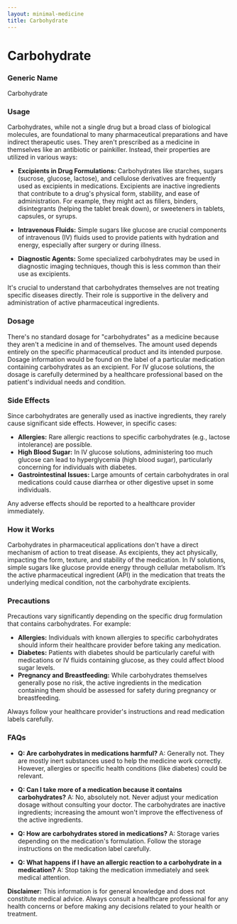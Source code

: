 ```yaml
---
layout: minimal-medicine
title: Carbohydrate
---
```


# Carbohydrate
### Generic Name
Carbohydrate

### Usage

Carbohydrates, while not a single drug but a broad class of biological molecules, are foundational to many pharmaceutical preparations and have indirect therapeutic uses. They aren't prescribed as a medicine in themselves like an antibiotic or painkiller. Instead, their properties are utilized in various ways:

* **Excipients in Drug Formulations:** Carbohydrates like starches, sugars (sucrose, glucose, lactose), and cellulose derivatives are frequently used as excipients in medications.  Excipients are inactive ingredients that contribute to a drug's physical form, stability, and ease of administration. For example, they might act as fillers, binders, disintegrants (helping the tablet break down), or sweeteners in tablets, capsules, or syrups.

* **Intravenous Fluids:** Simple sugars like glucose are crucial components of intravenous (IV) fluids used to provide patients with hydration and energy, especially after surgery or during illness.

* **Diagnostic Agents:** Some specialized carbohydrates may be used in diagnostic imaging techniques, though this is less common than their use as excipients.

It's crucial to understand that carbohydrates themselves are not treating specific diseases directly.  Their role is supportive in the delivery and administration of active pharmaceutical ingredients.


### Dosage

There's no standard dosage for "carbohydrates" as a medicine because they aren't a medicine in and of themselves.  The amount used depends entirely on the specific pharmaceutical product and its intended purpose.  Dosage information would be found on the label of a particular medication containing carbohydrates as an excipient.  For IV glucose solutions, the dosage is carefully determined by a healthcare professional based on the patient's individual needs and condition.


### Side Effects

Since carbohydrates are generally used as inactive ingredients, they rarely cause significant side effects. However, in specific cases:

* **Allergies:**  Rare allergic reactions to specific carbohydrates (e.g., lactose intolerance) are possible.
* **High Blood Sugar:**  In IV glucose solutions, administering too much glucose can lead to hyperglycemia (high blood sugar), particularly concerning for individuals with diabetes.
* **Gastrointestinal Issues:** Large amounts of certain carbohydrates in oral medications could cause diarrhea or other digestive upset in some individuals.


Any adverse effects should be reported to a healthcare provider immediately.

### How it Works

Carbohydrates in pharmaceutical applications don't have a direct mechanism of action to treat disease. As excipients, they act physically, impacting the form, texture, and stability of the medication. In IV solutions, simple sugars like glucose provide energy through cellular metabolism.  It’s the active pharmaceutical ingredient (API) in the medication that treats the underlying medical condition, not the carbohydrate excipients.


### Precautions

Precautions vary significantly depending on the specific drug formulation that contains carbohydrates.  For example:

* **Allergies:**  Individuals with known allergies to specific carbohydrates should inform their healthcare provider before taking any medication.
* **Diabetes:**  Patients with diabetes should be particularly careful with medications or IV fluids containing glucose, as they could affect blood sugar levels.
* **Pregnancy and Breastfeeding:**  While carbohydrates themselves generally pose no risk, the active ingredients in the medication containing them should be assessed for safety during pregnancy or breastfeeding.

Always follow your healthcare provider's instructions and read medication labels carefully.


### FAQs

* **Q: Are carbohydrates in medications harmful?** A:  Generally not. They are mostly inert substances used to help the medicine work correctly.  However, allergies or specific health conditions (like diabetes) could be relevant.

* **Q: Can I take more of a medication because it contains carbohydrates?** A:  No, absolutely not. Never adjust your medication dosage without consulting your doctor.  The carbohydrates are inactive ingredients; increasing the amount won't improve the effectiveness of the active ingredients.

* **Q: How are carbohydrates stored in medications?** A:  Storage varies depending on the medication's formulation.  Follow the storage instructions on the medication label carefully.

* **Q: What happens if I have an allergic reaction to a carbohydrate in a medication?** A: Stop taking the medication immediately and seek medical attention.



**Disclaimer:** This information is for general knowledge and does not constitute medical advice.  Always consult a healthcare professional for any health concerns or before making any decisions related to your health or treatment.
